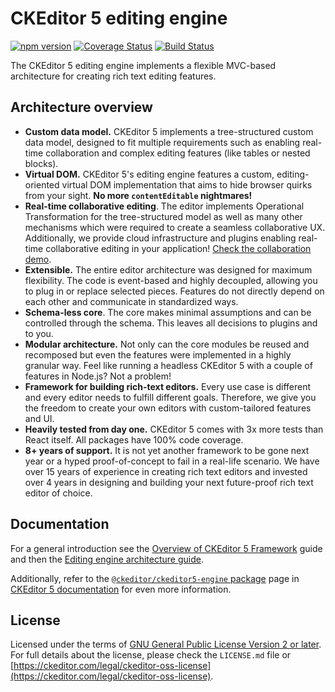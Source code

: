 CKEditor 5 editing engine
========================================

[![npm version](https://badge.fury.io/js/%40ckeditor%2Fckeditor5-engine.svg)](https://www.npmjs.com/package/@ckeditor/ckeditor5-engine)
[![Coverage Status](https://coveralls.io/repos/github/ckeditor/ckeditor5/badge.svg?branch=master)](https://coveralls.io/github/ckeditor/ckeditor5?branch=master)
[![Build Status](https://travis-ci.com/ckeditor/ckeditor5.svg?branch=master)](https://travis-ci.com/ckeditor/ckeditor5)

The CKEditor 5 editing engine implements a flexible MVC-based architecture for creating rich text editing features.

## Architecture overview

* **Custom data model.** CKEditor 5 implements a tree-structured custom data model, designed to fit multiple requirements such as enabling real-time collaboration and complex editing features (like tables or nested blocks).
* **Virtual DOM.** CKEditor 5's editing engine features a custom, editing-oriented virtual DOM implementation that aims to hide browser quirks from your sight. **No more `contentEditable` nightmares!**
* **Real-time collaborative editing**. The editor implements Operational Transformation for the tree-structured model as well as many other mechanisms which were required to create a seamless collaborative UX. Additionally, we provide cloud infrastructure and plugins enabling real-time collaborative editing in your application! [Check the collaboration demo](https://ckeditor.com/docs/ckeditor5/latest/features/collaboration/overview.html).
* **Extensible.** The entire editor architecture was designed for maximum flexibility. The code is event-based and highly decoupled, allowing you to plug in or replace selected pieces. Features do not directly depend on each other and communicate in standardized ways.
* **Schema-less core**. The core makes minimal assumptions and can be controlled through the schema. This leaves all decisions to plugins and to you.
* **Modular architecture.** Not only can the core modules be reused and recomposed but even the features were implemented in a highly granular way. Feel like running a headless CKEditor 5 with a couple of features in Node.js? Not a problem!
* **Framework for building rich-text editors.** Every use case is different and every editor needs to fulfill different goals. Therefore, we give you the freedom to create your own editors with custom-tailored features and UI.
* **Heavily tested from day one.** CKEditor 5 comes with 3x more tests than React itself. All packages have 100% code coverage.
* **8+ years of support.** It is not yet another framework to be gone next year or a hyped proof-of-concept to fail in a real-life scenario. We have over 15 years of experience in creating rich text editors and invested over 4 years in designing and building your next future-proof rich text editor of choice.

## Documentation

For a general introduction see the [Overview of CKEditor 5 Framework](https://ckeditor.com/docs/ckeditor5/latest/framework/guides/overview.html) guide and then the [Editing engine architecture guide](https://ckeditor.com/docs/ckeditor5/latest/framework/guides/architecture/editing-engine.html).

Additionally, refer to the [`@ckeditor/ckeditor5-engine` package](https://ckeditor.com/docs/ckeditor5/latest/api/engine.html) page in [CKEditor 5 documentation](https://ckeditor.com/docs/ckeditor5/latest/) for even more information.

## License

Licensed under the terms of [GNU General Public License Version 2 or later](http://www.gnu.org/licenses/gpl.html). For full details about the license, please check the `LICENSE.md` file or [https://ckeditor.com/legal/ckeditor-oss-license](https://ckeditor.com/legal/ckeditor-oss-license).
